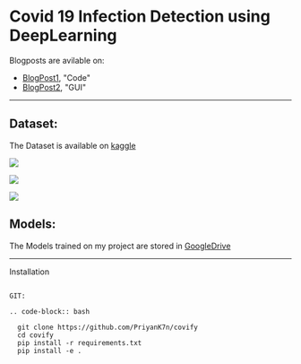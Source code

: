 # Covid 19 Infection Detection using DeepLearning
Blogposts are avilable on:
- [BlogPost1](https://priyank7n.github.io/fastblogs/2021/01/23/covify-code.html), "Code"
- [BlogPost2](https://priyank7n.github.io/fastblogs/2021/01/20/Covify-GUI.html), "GUI"
-----
## Dataset:
The Dataset is available on [kaggle](https://www.kaggle.com/plameneduardo/sarscov2-ctscan-dataset)

![](https://github.com/PriyanK7n/covify/blob/main/images/Screenshot%202021-03-03%20at%2012.50.52%20AM.png)

![](https://github.com/PriyanK7n/covify/blob/main/images/Screenshot%202021-03-03%20at%2012.43.31%20AM.png)

![](https://github.com/PriyanK7n/covify/blob/main/images/Screenshot%202021-03-03%20at%2012.43.41%20AM.png)

## Models:
The Models trained on my project are stored in [GoogleDrive](https://drive.google.com/file/d/1xSrqIVVmEqA8OMP3IfvhemIv6tHLO0mQ/view?usp=sharing)

----
Installation
~~~~~~~~~~~~

GIT:

.. code-block:: bash

  git clone https://github.com/PriyanK7n/covify
  cd covify
  pip install -r requirements.txt
  pip install -e .



